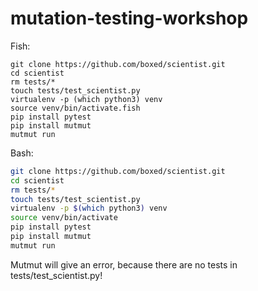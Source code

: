 # mutation-testing-workshop

Fish:

```fish
git clone https://github.com/boxed/scientist.git
cd scientist
rm tests/*
touch tests/test_scientist.py
virtualenv -p (which python3) venv
source venv/bin/activate.fish
pip install pytest
pip install mutmut
mutmut run
```

Bash:

```bash
git clone https://github.com/boxed/scientist.git
cd scientist
rm tests/*
touch tests/test_scientist.py
virtualenv -p $(which python3) venv
source venv/bin/activate
pip install pytest
pip install mutmut
mutmut run
```

Mutmut will give an error, because there are no tests in tests/test_scientist.py!
